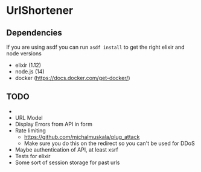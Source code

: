 # UrlShortener

## Dependencies

If you are using asdf you can run `asdf install` to get the right elixir and node versions

* elixir (1.12)
* node.js (14)
* docker (https://docs.docker.com/get-docker/)

## TODO

* 
* URL Model
* Display Errors from API in form
* Rate limiting
  * https://github.com/michalmuskala/plug_attack
  * Make sure you do this on the redirect so you can't be used for DDoS
* Maybe authentication of API, at least xsrf
* Tests for elixir
* Some sort of session storage for past urls
